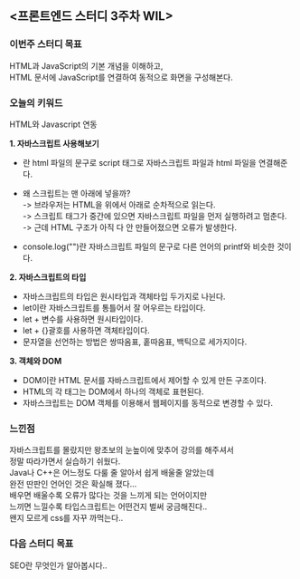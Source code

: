 ## <프론트엔드 스터디 3주차 WIL>

### 이번주 스터디 목표
HTML과 JavaScript의 기본 개념을 이해하고,  
HTML 문서에 JavaScript를 연결하여 동적으로 화면을 구성해본다.

### 오늘의 키워드
HTML와 Javascript 연동

**1. 자바스크립트 사용해보기**
- <script src = "script.js"></script>란 html 파일의 문구로 script 태그로 자바스크립트 파일과 html 파일을 연결해준다.
- 왜 스크립트는 맨 아래에 넣을까?  
-> 브라우저는 HTML을 위에서 아래로 순차적으로 읽는다.  
-> 스크립트 태그가 중간에 있으면 자바스크립트 파일을 먼저 실행하려고 멈춘다.  
-> 근데 HTML 구조가 아직 다 안 만들어졌으면 오류가 발생한다.

- console.log("")란 자바스크립트 파일의 문구로 다른 언어의 printf와 비슷한 것이다.

**2. 자바스크립트의 타입**
- 자바스크립트의 타입은 원시타입과 객체타입 두가지로 나뉜다.
- let이란 자바스크립트를 통틀어서 잘 어우르는 타입이다.
- let + 변수를 사용하면 원시타입이다.
- let + {}괄호를 사용하면 객체타입이다.
- 문자열을 선언하는 방법은 쌍따옴표, 홑따옴표, 백틱으로 세가지이다.

**3. 객체와 DOM**
- DOM이란 HTML 문서를 자바스크립트에서 제어할 수 있게 만든 구조이다.
- HTML의 각 태그는 DOM에서 하나의 객체로 표현된다.
- 자바스크립트는 DOM 객체를 이용해서 웹페이지를 동적으로 변경할 수 있다.

### 느낀점
자바스크립트를 몰랐지만 왕초보의 눈높이에 맞추어 강의를 해주셔서  
정말 따라가면서 실습하기 쉬웠다.  
Java나 C++은 어느정도 다룰 줄 알아서 쉽게 배울줄 알았는데  
완전 딴판인 언어인 것은 확실해 졌다...  
배우면 배울수록 오류가 많다는 것을 느끼게 되는 언어이지만  
느끼면 느낄수록 타입스크립트는 어떤건지 벌써 궁금해진다..  
왠지 모르게 css를 자꾸 까먹는다..


### 다음 스터디 목표
SEO란 무엇인가 알아봅시다..

